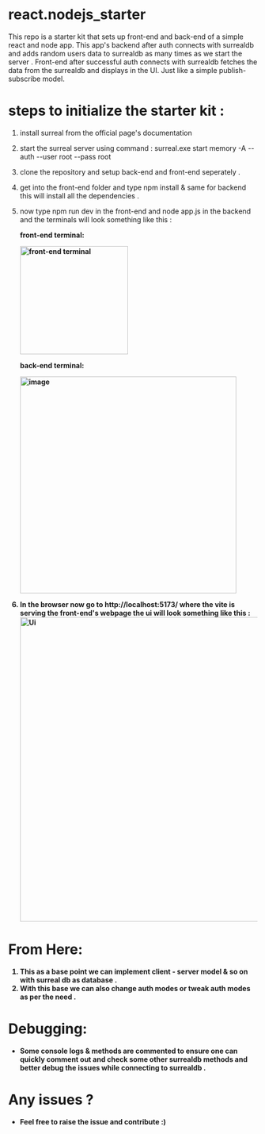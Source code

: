 # react.nodejs_starter
This repo is a starter kit that sets up front-end and back-end of a simple react and node app. This app's backend after auth connects with surrealdb and adds random users data to surrealdb as many times as we start the server . Front-end after successful auth connects with surrealdb fetches the data from the surrealdb and displays in the UI. Just like a simple publish-subscribe model.
# steps to initialize the starter kit :
1. install surreal from the official page's documentation
2. start the surreal server using command : surreal.exe start memory -A --auth --user root --pass root
3. clone the repository and setup back-end and front-end seperately .
4. get into the front-end folder and type npm install & same for backend this will install all the dependencies .
5. now type npm run dev in the front-end and node app.js in the backend and the terminals will look something like this :

   <b>front-end terminal:<b>

   <img width="218" alt="front-end terminal" src="https://github.com/MSaiKiran9/react.nodejs_starter/assets/116418856/f3373ab4-513c-41a6-8c6c-137303405a27">

   
   <b>back-end terminal:<b>

  
     <img width="437" alt="image" src="https://github.com/MSaiKiran9/react.nodejs_starter/assets/116418856/e615d44b-a2d3-41a7-befc-bcb3ff621bf0">


6. In the browser now go to http://localhost:5173/ where the vite is serving the front-end's webpage the ui will look something like this :
   <img width="614" alt="Ui" src="https://github.com/MSaiKiran9/react.nodejs_starter/assets/116418856/aec8e67c-1517-4779-a1ed-220f751cebc2">

# From Here:
1. This as a base point we can implement client - server model & so on with surreal db as database .
2. With this base we can also change auth modes or tweak auth modes as per the need .

# Debugging:
- Some console logs & methods are commented to ensure one can quickly comment out and check some other surrealdb methods and better debug the issues while connecting to surrealdb .

# Any issues ?
- Feel free to raise the issue and contribute :)
